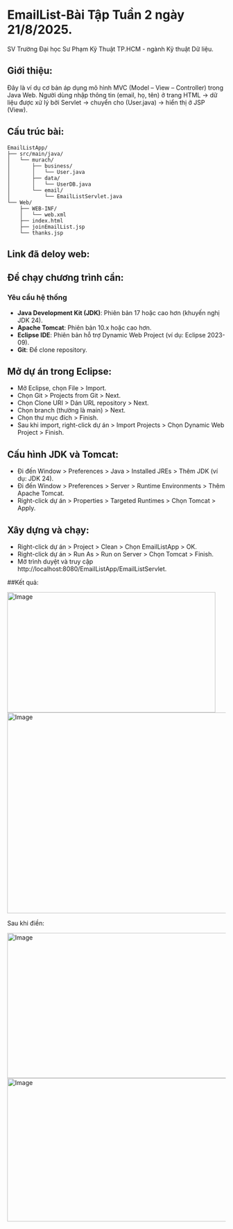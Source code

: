 # EmailList-Bài Tập Tuần 2 ngày 21/8/2025.

SV Trường Đại học Sư Phạm Kỹ Thuật TP.HCM - ngành Kỹ thuật Dữ liệu.

## Giới thiệu: 
Đây là ví dụ cơ bản áp dụng mô hình MVC (Model – View – Controller) trong Java Web. Người dùng nhập thông tin (email, họ, tên) ở trang HTML → dữ liệu được xử lý bởi Servlet → chuyển cho (User.java) → hiển thị ở JSP (View).

## Cấu trúc bài:
```
EmailListApp/
├── src/main/java/
│   └── murach/
│       ├── business/
│       │   └── User.java
│       ├── data/
│       │   └── UserDB.java
│       └── email/
│           └── EmailListServlet.java
└── Web/
    ├── WEB-INF/
    │   └── web.xml
    ├── index.html
    ├── joinEmailList.jsp
    └── thanks.jsp
```

## Link đã deloy web: 

## Để chạy chương trình cần:

### Yêu cầu hệ thống
- **Java Development Kit (JDK)**: Phiên bản 17 hoặc cao hơn (khuyến nghị JDK 24).
- **Apache Tomcat**: Phiên bản 10.x hoặc cao hơn.
- **Eclipse IDE**: Phiên bản hỗ trợ Dynamic Web Project (ví dụ: Eclipse 2023-09).
- **Git**: Để clone repository.

## Mở dự án trong Eclipse:

- Mở Eclipse, chọn File > Import.
- Chọn Git > Projects from Git > Next.
- Chọn Clone URI > Dán URL repository > Next.
- Chọn branch (thường là main) > Next.
- Chọn thư mục đích > Finish.
- Sau khi import, right-click dự án > Import Projects > Chọn Dynamic Web Project > Finish.


## Cấu hình JDK và Tomcat:

- Đi đến Window > Preferences > Java > Installed JREs > Thêm JDK (ví dụ: JDK 24).
- Đi đến Window > Preferences > Server > Runtime Environments > Thêm Apache Tomcat.
- Right-click dự án > Properties > Targeted Runtimes > Chọn Tomcat > Apply.


## Xây dựng và chạy:

- Right-click dự án > Project > Clean > Chọn EmailListApp > OK.
- Right-click dự án > Run As > Run on Server > Chọn Tomcat > Finish.
- Mở trình duyệt và truy cập http://localhost:8080/EmailListApp/EmailListServlet.

##Kết quả:

<img width="480" height="277" alt="Image" src="https://github.com/user-attachments/assets/3de962f9-36f6-42cf-be11-98d103aa34a1" />

<img width="719" height="462" alt="Image" src="https://github.com/user-attachments/assets/750aeee9-e330-4281-9975-491c4638d0bb" />

Sau khi điền:

<img width="678" height="334" alt="Image" src="https://github.com/user-attachments/assets/2172816b-82ca-47d2-885e-1c57a7d3ee36" />

<img width="921" height="330" alt="Image" src="https://github.com/user-attachments/assets/65afc001-0fad-4330-96d1-566e7bfb56a8" />


